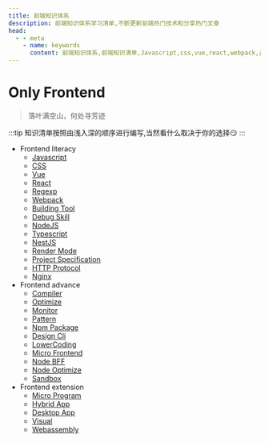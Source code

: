 ```yaml
---
title: 前端知识体系
description: 前端知识体系学习清单,不断更新前端热门技术和分享热门文章
head:
  - - meta
    - name: keywords
      content: 前端知识体系,前端知识清单,Javascript,css,vue,react,webpack,正则表达式,regexp,构建工具,building tool,前端调试技巧,debuger,nodejs,express,koa,nestjs,渲染模式,render mode,项目规范,project spectification,http协议,http protocol,nginx,反向代理,前端编译原理,compiler,optimize,前端性能优化,前端监控系统,设计模式,npm,yarn,pnpm,vite,低代码,lowercoding,微前端,node性能优化,node bff,沙箱,小程序,混合应用,webassembly
---
```


# Only Frontend

>落叶满空山，何处寻芳迹

:::tip
知识清单按照由浅入深的顺序进行编写,当然看什么取决于你的选择:smirk:
:::

- Frontend literacy
  - [Javascript](/frontend/js/index.html)
  - [CSS](/frontend/css/index.html)
  - [Vue](/frontend/vue/index.html)
  - [React](/frontend/react/index.html)
  - [Regexp](/frontend/regexp/index.html)
  - [Webpack](/frontend/webpack/index.html)
  - [Building Tool](/frontend/building-tool/index.html)
  - [Debug Skill](/frontend/debug-skill/index.html)
  - [NodeJS](/frontend/node/index.html)
  - [Typescript](/frontend/ts/index.html)
  - [NestJS](/frontend/nestjs/index.html)
  - [Render Mode](/frontend/render-mode/index.html)
  - [Project Specification](/frontend/project-specification/index.html)
  - [HTTP Protocol](/frontend/http-protocol/index.html)
  - [Nginx](/frontend/nginx/index.html)
- Frontend advance
  - [Compiler](/frontend/compiler/index.html)
  - [Optimize](/frontend/optimize/index.html)
  - [Monitor](/frontend/monitor/index.html)
  - [Pattern](/frontend/pattern/index.html)
  - [Npm Package](/frontend/npm/index.html)
  - [Design Cli](/frontend/cli/index.html)
  - [LowerCoding](/frontend/lowcoding/index.html)
  - [Micro Frontend](/frontend/micro-frontend/index.html)
  - [Node BFF](/frontend/node-bff/index.html)
  - [Node Optimize](/frontend/node-optimize/index.html)
  - [Sandbox](/frontend/sandbox/index.html)
- Frontend extension
  - [Micro Program](/frontend/micro-program/index.html)
  - [Hybrid App](/frontend/hybrid-app/index.html)
  - [Desktop App](/frontend/desktop-app/index.html)
  - [Visual](/frontend/visual/index.html)
  - [Webassembly](/frontend/wasm/index.html)
